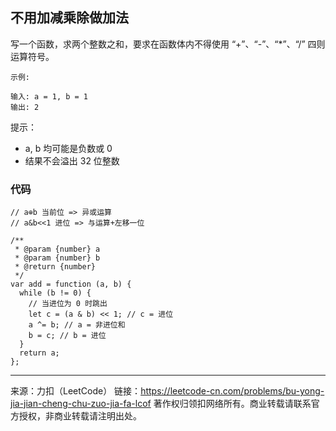 ## 不用加减乘除做加法

写一个函数，求两个整数之和，要求在函数体内不得使用 “+”、“-”、“*”、“/” 四则运算符号。

 ```
 示例:
 
 输入: a = 1, b = 1
 输出: 2
 ```


提示：

* a, b 均可能是负数或 0
* 结果不会溢出 32 位整数



### 代码

```tsx
// a⊕b 当前位 => 异或运算
// a&b<<1 进位 => 与运算+左移一位

/**
 * @param {number} a
 * @param {number} b
 * @return {number}
 */
var add = function (a, b) {
  while (b != 0) {
    // 当进位为 0 时跳出
    let c = (a & b) << 1; // c = 进位
    a ^= b; // a = 非进位和
    b = c; // b = 进位
  }
  return a;
};
```







----

来源：力扣（LeetCode）
链接：https://leetcode-cn.com/problems/bu-yong-jia-jian-cheng-chu-zuo-jia-fa-lcof
著作权归领扣网络所有。商业转载请联系官方授权，非商业转载请注明出处。
